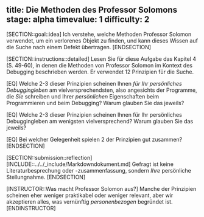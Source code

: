 title: Die Methoden des Professor Solomons 
stage: alpha
timevalue: 1
difficulty: 2
---
[SECTION::goal::idea]
Ich verstehe, welche Methoden Professor Solomon verwendet, um ein verlorenes Objekt zu finden, und
kann dieses Wissen auf die Suche nach einem Defekt übertragen.
[ENDSECTION]

[SECTION::instructions::detailed]
Lesen Sie für diese Aufgabe das Kapitel 4 (S. 49-60), in denen die Methoden von 
Professor Solomon im Kontext des Debugging beschrieben werden.
Er verwendet 12 Prinzipien für die Suche.

[EQ] Welche 2-3 dieser Prinzipien scheinen Ihnen _für Ihr persönliches Debuggingleben_
am vielversprechendsten, also angesichts der Programme, die _Sie_ schreiben und Ihrer
_persönlichen_ Eigenschaften beim Programmieren und beim Debugging?
Warum glauben Sie das jeweils?

[EQ] Welche 2-3 dieser Prinzipien scheinen Ihnen für Ihr persönliches Debuggingleben
am wenigsten vielversprechend?
Warum glauben Sie das jeweils?

[EQ] Bei welcher Gelegenheit spielen 2 der Prinzipien gut zusammen?
[ENDSECTION]

[SECTION::submission::reflection]
[INCLUDE::../../_include/Markdowndokument.md]
Gefragt ist keine Literaturbesprechung oder -zusammenfassung,
sondern _Ihre_ persönliche Stellungnahme.
[ENDSECTION]

[INSTRUCTOR::Was macht Professor Solomon aus?]
Manche der Prinzipien scheinen eher weniger praktikabel oder weniger relevant,
aber wir akzeptieren alles, was vernünftig _personenbezogen_ begründet ist.
[ENDINSTRUCTOR]
